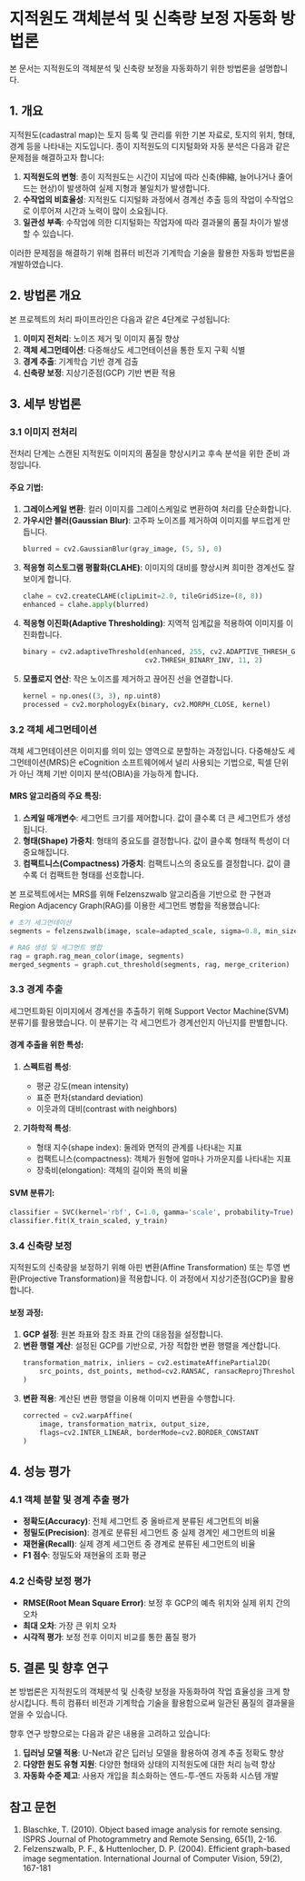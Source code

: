 # 지적원도 객체분석 및 신축량 보정 자동화 방법론

본 문서는 지적원도의 객체분석 및 신축량 보정을 자동화하기 위한 방법론을 설명합니다.

## 1. 개요

지적원도(cadastral map)는 토지 등록 및 관리를 위한 기본 자료로, 토지의 위치, 형태, 경계 등을 나타내는 지도입니다. 종이 지적원도의 디지털화와 자동 분석은 다음과 같은 문제점을 해결하고자 합니다:

1. **지적원도의 변형**: 종이 지적원도는 시간이 지남에 따라 신축(伸縮, 늘어나거나 줄어드는 현상)이 발생하여 실제 지형과 불일치가 발생합니다.
2. **수작업의 비효율성**: 지적원도 디지털화 과정에서 경계선 추출 등의 작업이 수작업으로 이루어져 시간과 노력이 많이 소요됩니다.
3. **일관성 부족**: 수작업에 의한 디지털화는 작업자에 따라 결과물의 품질 차이가 발생할 수 있습니다.

이러한 문제점을 해결하기 위해 컴퓨터 비전과 기계학습 기술을 활용한 자동화 방법론을 개발하였습니다.

## 2. 방법론 개요

본 프로젝트의 처리 파이프라인은 다음과 같은 4단계로 구성됩니다:

1. **이미지 전처리**: 노이즈 제거 및 이미지 품질 향상
2. **객체 세그먼테이션**: 다중해상도 세그먼테이션을 통한 토지 구획 식별
3. **경계 추출**: 기계학습 기반 경계 검출
4. **신축량 보정**: 지상기준점(GCP) 기반 변환 적용

## 3. 세부 방법론

### 3.1 이미지 전처리

전처리 단계는 스캔된 지적원도 이미지의 품질을 향상시키고 후속 분석을 위한 준비 과정입니다.

#### 주요 기법:

1. **그레이스케일 변환**: 컬러 이미지를 그레이스케일로 변환하여 처리를 단순화합니다.
2. **가우시안 블러(Gaussian Blur)**: 고주파 노이즈를 제거하여 이미지를 부드럽게 만듭니다.
   ```python
   blurred = cv2.GaussianBlur(gray_image, (5, 5), 0)
   ```
3. **적응형 히스토그램 평활화(CLAHE)**: 이미지의 대비를 향상시켜 희미한 경계선도 잘 보이게 합니다.
   ```python
   clahe = cv2.createCLAHE(clipLimit=2.0, tileGridSize=(8, 8))
   enhanced = clahe.apply(blurred)
   ```
4. **적응형 이진화(Adaptive Thresholding)**: 지역적 임계값을 적용하여 이미지를 이진화합니다.
   ```python
   binary = cv2.adaptiveThreshold(enhanced, 255, cv2.ADAPTIVE_THRESH_GAUSSIAN_C, 
                                 cv2.THRESH_BINARY_INV, 11, 2)
   ```
5. **모폴로지 연산**: 작은 노이즈를 제거하고 끊어진 선을 연결합니다.
   ```python
   kernel = np.ones((3, 3), np.uint8)
   processed = cv2.morphologyEx(binary, cv2.MORPH_CLOSE, kernel)
   ```

### 3.2 객체 세그먼테이션

객체 세그먼테이션은 이미지를 의미 있는 영역으로 분할하는 과정입니다. 다중해상도 세그먼테이션(MRS)은 eCognition 소프트웨어에서 널리 사용되는 기법으로, 픽셀 단위가 아닌 객체 기반 이미지 분석(OBIA)을 가능하게 합니다.

#### MRS 알고리즘의 주요 특징:

1. **스케일 매개변수**: 세그먼트 크기를 제어합니다. 값이 클수록 더 큰 세그먼트가 생성됩니다.
2. **형태(Shape) 가중치**: 형태의 중요도를 결정합니다. 값이 클수록 형태적 특성이 더 중요해집니다.
3. **컴팩트니스(Compactness) 가중치**: 컴팩트니스의 중요도를 결정합니다. 값이 클수록 더 컴팩트한 형태를 선호합니다.

본 프로젝트에서는 MRS를 위해 Felzenszwalb 알고리즘을 기반으로 한 구현과 Region Adjacency Graph(RAG)를 이용한 세그먼트 병합을 적용했습니다:

```python
# 초기 세그먼테이션
segments = felzenszwalb(image, scale=adapted_scale, sigma=0.8, min_size=min_size)

# RAG 생성 및 세그먼트 병합
rag = graph.rag_mean_color(image, segments)
merged_segments = graph.cut_threshold(segments, rag, merge_criterion)
```

### 3.3 경계 추출

세그먼트화된 이미지에서 경계선을 추출하기 위해 Support Vector Machine(SVM) 분류기를 활용했습니다. 이 분류기는 각 세그먼트가 경계선인지 아닌지를 판별합니다.

#### 경계 추출을 위한 특성:

1. **스펙트럼 특성**:
   - 평균 강도(mean intensity)
   - 표준 편차(standard deviation)
   - 이웃과의 대비(contrast with neighbors)

2. **기하학적 특성**:
   - 형태 지수(shape index): 둘레와 면적의 관계를 나타내는 지표
   - 컴팩트니스(compactness): 객체가 원형에 얼마나 가까운지를 나타내는 지표
   - 장축비(elongation): 객체의 길이와 폭의 비율

#### SVM 분류기:

```python
classifier = SVC(kernel='rbf', C=1.0, gamma='scale', probability=True)
classifier.fit(X_train_scaled, y_train)
```

### 3.4 신축량 보정

지적원도의 신축량을 보정하기 위해 아핀 변환(Affine Transformation) 또는 투영 변환(Projective Transformation)을 적용합니다. 이 과정에서 지상기준점(GCP)을 활용합니다.

#### 보정 과정:

1. **GCP 설정**: 원본 좌표와 참조 좌표 간의 대응점을 설정합니다.
2. **변환 행렬 계산**: 설정된 GCP를 기반으로, 가장 적합한 변환 행렬을 계산합니다.
   ```python
   transformation_matrix, inliers = cv2.estimateAffinePartial2D(
       src_points, dst_points, method=cv2.RANSAC, ransacReprojThreshold=3.0
   )
   ```
3. **변환 적용**: 계산된 변환 행렬을 이용해 이미지 변환을 수행합니다.
   ```python
   corrected = cv2.warpAffine(
       image, transformation_matrix, output_size,
       flags=cv2.INTER_LINEAR, borderMode=cv2.BORDER_CONSTANT
   )
   ```

## 4. 성능 평가

### 4.1 객체 분할 및 경계 추출 평가

- **정확도(Accuracy)**: 전체 세그먼트 중 올바르게 분류된 세그먼트의 비율
- **정밀도(Precision)**: 경계로 분류된 세그먼트 중 실제 경계인 세그먼트의 비율
- **재현율(Recall)**: 실제 경계 세그먼트 중 경계로 분류된 세그먼트의 비율
- **F1 점수**: 정밀도와 재현율의 조화 평균

### 4.2 신축량 보정 평가

- **RMSE(Root Mean Square Error)**: 보정 후 GCP의 예측 위치와 실제 위치 간의 오차
- **최대 오차**: 가장 큰 위치 오차
- **시각적 평가**: 보정 전후 이미지 비교를 통한 품질 평가

## 5. 결론 및 향후 연구

본 방법론은 지적원도의 객체분석 및 신축량 보정을 자동화하여 작업 효율성을 크게 향상시킵니다. 특히 컴퓨터 비전과 기계학습 기술을 활용함으로써 일관된 품질의 결과물을 얻을 수 있습니다.

향후 연구 방향으로는 다음과 같은 내용을 고려하고 있습니다:

1. **딥러닝 모델 적용**: U-Net과 같은 딥러닝 모델을 활용하여 경계 추출 정확도 향상
2. **다양한 원도 유형 지원**: 다양한 형태와 상태의 지적원도에 대한 처리 능력 향상
3. **자동화 수준 제고**: 사용자 개입을 최소화하는 엔드-투-엔드 자동화 시스템 개발

## 참고 문헌

1. Blaschke, T. (2010). Object based image analysis for remote sensing. ISPRS Journal of Photogrammetry and Remote Sensing, 65(1), 2-16.
2. Felzenszwalb, P. F., & Huttenlocher, D. P. (2004). Efficient graph-based image segmentation. International Journal of Computer Vision, 59(2), 167-181